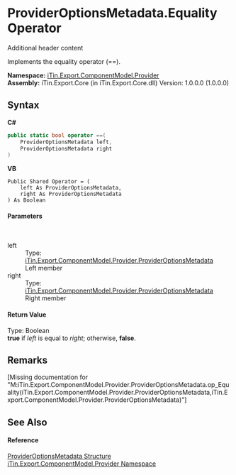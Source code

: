 # ProviderOptionsMetadata.Equality Operator 
Additional header content 

Implements the equality operator (==).

**Namespace:**&nbsp;<a href="N_iTin_Export_ComponentModel_Provider">iTin.Export.ComponentModel.Provider</a><br />**Assembly:**&nbsp;iTin.Export.Core (in iTin.Export.Core.dll) Version: 1.0.0.0 (1.0.0.0)

## Syntax

**C#**<br />
``` C#
public static bool operator ==(
	ProviderOptionsMetadata left,
	ProviderOptionsMetadata right
)
```

**VB**<br />
``` VB
Public Shared Operator = ( 
	left As ProviderOptionsMetadata,
	right As ProviderOptionsMetadata
) As Boolean
```


#### Parameters
&nbsp;<dl><dt>left</dt><dd>Type: <a href="T_iTin_Export_ComponentModel_Provider_ProviderOptionsMetadata">iTin.Export.ComponentModel.Provider.ProviderOptionsMetadata</a><br />Left member</dd><dt>right</dt><dd>Type: <a href="T_iTin_Export_ComponentModel_Provider_ProviderOptionsMetadata">iTin.Export.ComponentModel.Provider.ProviderOptionsMetadata</a><br />Right member</dd></dl>

#### Return Value
Type: Boolean<br /><strong>true</strong> if *left* is equal to *right*; otherwise, <strong>false</strong>.

## Remarks
\[Missing <remarks> documentation for "M:iTin.Export.ComponentModel.Provider.ProviderOptionsMetadata.op_Equality(iTin.Export.ComponentModel.Provider.ProviderOptionsMetadata,iTin.Export.ComponentModel.Provider.ProviderOptionsMetadata)"\]

## See Also


#### Reference
<a href="T_iTin_Export_ComponentModel_Provider_ProviderOptionsMetadata">ProviderOptionsMetadata Structure</a><br /><a href="N_iTin_Export_ComponentModel_Provider">iTin.Export.ComponentModel.Provider Namespace</a><br />